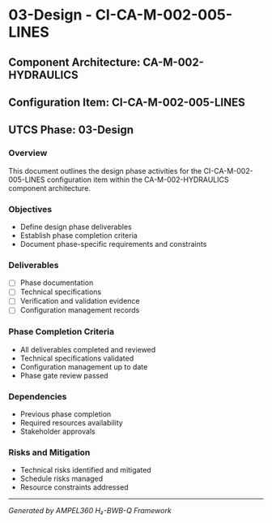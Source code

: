 # 03-Design - CI-CA-M-002-005-LINES

## Component Architecture: CA-M-002-HYDRAULICS
## Configuration Item: CI-CA-M-002-005-LINES
## UTCS Phase: 03-Design

### Overview
This document outlines the design phase activities for the CI-CA-M-002-005-LINES configuration item within the CA-M-002-HYDRAULICS component architecture.

### Objectives
- Define design phase deliverables
- Establish phase completion criteria
- Document phase-specific requirements and constraints

### Deliverables
- [ ] Phase documentation
- [ ] Technical specifications
- [ ] Verification and validation evidence
- [ ] Configuration management records

### Phase Completion Criteria
- All deliverables completed and reviewed
- Technical specifications validated
- Configuration management up to date
- Phase gate review passed

### Dependencies
- Previous phase completion
- Required resources availability
- Stakeholder approvals

### Risks and Mitigation
- Technical risks identified and mitigated
- Schedule risks managed
- Resource constraints addressed

---
*Generated by AMPEL360 H₂-BWB-Q Framework*
